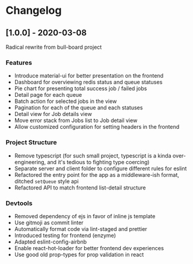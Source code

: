 # Changelog

## [1.0.0] - 2020-03-08

Radical rewrite from bull-board project

### Features
* Introduce material-ui for better presentation on the frontend
* Dashboard for overviewing redis status and queue statuses
* Pie chart for presenting total success job / failed jobs
* Detail page for each queue
* Batch action for selected jobs in the view
* Pagination for each of the queue and each statuses
* Detail view for Job details view
* Move error stack from Jobs list to Job detail view
* Allow customized configuration for setting headers in the frontend

###  Project Structure
* Remove typescript (for such small project, typescript is a kinda over-engineering, and it's tedious to fighting type coercing)
* Separate server and client folder to configure different rules for eslint
* Refactored the entry point for the app as a middleware-ish format, ditched `setQueue` style api
* Refactored API to match frontend list-detail structure

###  Devtools
* Removed dependency of ejs in favor of inline js template
* Use gitmoji as commit linter
* Automatically format code via lint-staged and prettier
* Introduced testing for frontend (enzyme)
* Adapted eslint-config-airbnb
* Enable react-hot-loader for better frontend dev experiences
* Use good old prop-types for prop validation in react

